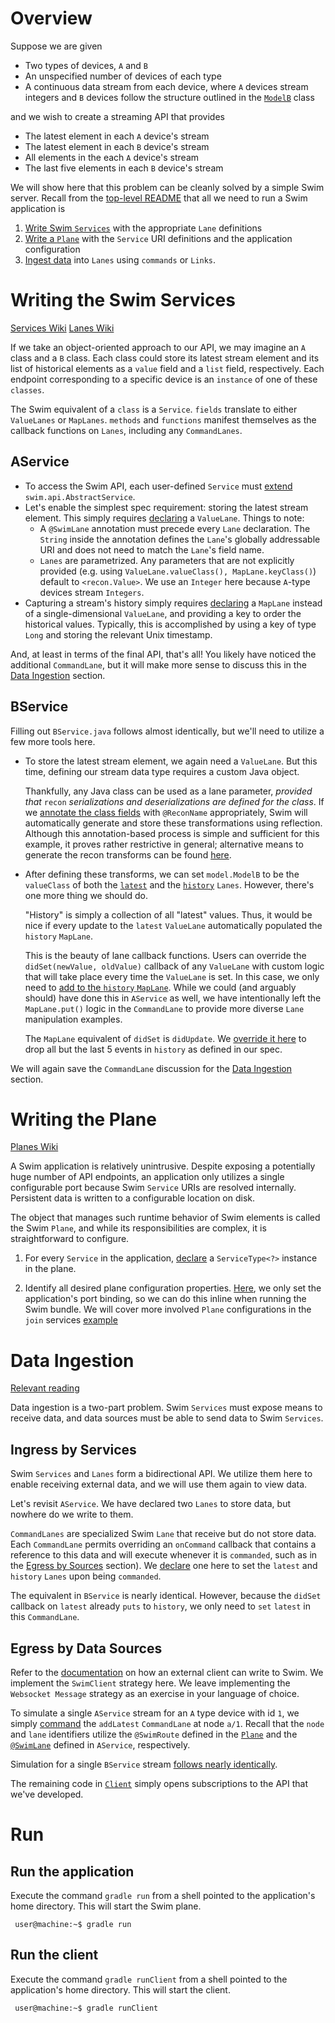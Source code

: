 # Overview

Suppose we are given
* Two types of devices, `A` and `B`
* An unspecified number of devices of each type
* A continuous data stream from each device, where `A` devices stream integers and `B` devices follow the structure outlined in the [`ModelB`](https://github.com/swimit/swim-academy/blob/master/basics/services/src/main/java/ai/swim/model/ModelB.java) class

and we wish to create a streaming API that provides
* The latest element in each `A` device's stream
* The latest element in each `B` device's stream
* All elements in the each `A` device's stream
* The last five elements in each `B` device's stream

We will show here that this problem can be cleanly solved by a simple Swim server. Recall from the [top-level README](https://github.com/swimit/swim-academy/) that all we need to run a Swim application is

1. [Write Swim `Services`](#writing-the-swim-services) with the appropriate `Lane` definitions
2. [Write a `Plane`](#writing-the-plane) with the `Service` URI definitions and the application configuration
3. [Ingest data](#data-ingestion) into `Lanes` using `commands` or `Links`.

# Writing the Swim Services

[Services Wiki](https://github.com/swimit/swim-academy/wiki/Services#configuration)
[Lanes Wiki](https://github.com/swimit/swim-academy/wiki/Lanes)

If we take an object-oriented approach to our API, we may imagine an `A` class and a `B` class. Each class could store its latest stream element and its list of historical elements as a `value` field and a `list` field, respectively. Each endpoint corresponding to a specific device is an `instance` of one of these `classes`.

The Swim equivalent of a `class` is a `Service`. `fields` translate to either `ValueLanes` or `MapLanes`. `methods` and `functions` manifest themselves as the callback functions on `Lanes`, including any `CommandLanes`.

## AService

* To access the Swim API, each user-defined `Service` must [extend](https://github.com/swimit/swim-academy/blob/master/basics/services/src/main/java/ai/swim/service/AService.java#L3-L5) `swim.api.AbstractService`.
* Let's enable the simplest spec requirement: storing the latest stream element. This simply requires [declaring](https://github.com/swimit/swim-academy/blob/master/basics/services/src/main/java/ai/swim/service/AService.java#L7-L17) a `ValueLane`. Things to note:
    * A `@SwimLane` annotation must precede every `Lane` declaration. The `String` inside the annotation defines the `Lane`'s globally addressable URI and does not need to match the `Lane`'s field name.
    * `Lanes` are parametrized. Any parameters that are not explicitly provided (e.g. using `ValueLane.valueClass(), MapLane.keyClass()`) default to `<recon.Value>`. We use an `Integer` here because `A`-type devices stream `Integers`.
* Capturing a stream's history simply requires [declaring](https://github.com/swimit/swim-academy/blob/master/basics/services/src/main/java/ai/swim/service/AService.java#L19-L31) a `MapLane` instead of a single-dimensional `ValueLane`, and providing a key to order the historical values. Typically, this is accomplished by using a key of type `Long` and storing the relevant Unix timestamp.

And, at least in terms of the final API, that's all! You likely have noticed the additional `CommandLane`, but it will make more sense to discuss this in the [Data Ingestion](#data-ingestion) section.

## BService

Filling out `BService.java` follows almost identically, but we'll need to utilize a few more tools here.

* To store the latest stream element, we again need a `ValueLane`. But this time, defining our stream data type requires a custom Java object.

    Thankfully, any Java class can be used as a lane parameter, _provided that_ `recon` _serializations and deserializations are defined for the class_. If we [annotate the class fields](https://github.com/swimit/swim-academy/blob/master/basics/services/src/main/java/ai/swim/model/ModelB.java#L9-L20) with `@ReconName` appropriately, Swim will automatically generate and store these transformations using reflection. Although this annotation-based process is simple and sufficient for this example, it proves rather restrictive in general; alternative means to generate the recon transforms can be found [here](https://github.com/swimit/swim-academy/wiki/Recon).
    
* After defining these transforms, we can set `model.ModelB` to be the `valueClass` of both the [`latest`](https://github.com/swimit/swim-academy/blob/master/basics/services/src/main/java/ai/swim/service/BService.java#L15) and the [`history`](https://github.com/swimit/swim-academy/blob/master/basics/services/src/main/java/ai/swim/service/BService.java#L30) `Lanes`. However, there's one more thing we should do.

    "History" is simply a collection of all "latest" values. Thus, it would be nice if every update to the `latest` `ValueLane` automatically populated the `history` `MapLane`.
    
    This is the beauty of lane callback functions. Users can override the `didSet(newValue, oldValue)` callback of any `ValueLane` with custom logic that will take place every time the `ValueLane` is set. In this case, we only need to [add to the `history` `MapLane`](https://github.com/swimit/swim-academy/blob/master/basics/services/src/main/java/ai/swim/service/BService.java#L20). While we could (and arguably should) have done this in `AService` as well, we have intentionally left the `MapLane.put()` logic in the `CommandLane` to provide more diverse `Lane` manipulation examples.
    
    The `MapLane` equivalent of `didSet` is `didUpdate`. We [override it here](https://github.com/swimit/swim-academy/blob/master/basics/services/src/main/java/ai/swim/service/BService.java#L33-L35) to drop all but the last 5 events in `history` as defined in our spec.
    
We will again save the `CommandLane` discussion for the [Data Ingestion](#data-ingestion) section.

# Writing the Plane

[Planes Wiki](https://github.com/swimit/swim-academy/wiki/Planes-and-Main#configuration)

A Swim application is relatively unintrusive. Despite exposing a potentially huge number of API endpoints, an application only utilizes a single configurable port because Swim `Service` URIs are resolved internally. Persistent data is written to a configurable location on disk.

The object that manages such runtime behavior of Swim elements is called the Swim `Plane`, and while its responsibilities are complex, it is straightforward to configure.

1. For every `Service` in the application, [declare](https://github.com/swimit/swim-academy/blob/master/basics/services/src/main/java/ai/swim/App.java#L11-L18) a `ServiceType<?>` instance in the plane.

2. Identify all desired plane configuration properties. [Here](https://github.com/swimit/swim-academy/blob/master/basics/services/src/main/java/ai/swim/App.java#L26), we only set the application's port binding, so we can do this inline when running the Swim bundle. We will cover more involved `Plane` configurations in the `join` services [example](https://github.com/swimit/swim-academy/tree/master/joins/services#writing-the-plane)

# Data Ingestion

[Relevant reading](https://github.com/swimit/swim-academy/wiki/Data-Ingestion)

Data ingestion is a two-part problem. Swim `Services` must expose means to receive data, and data sources must be able to send data to Swim `Services`.

## Ingress by Services

Swim `Services` and `Lanes` form a bidirectional API. We utilize them here to enable receiving external data, and we will use them again to view data.

Let's revisit `AService`. We have declared two `Lanes` to store data, but nowhere do we write to them.

`CommandLanes` are specialized Swim `Lane` that receive but do not store data. Each `CommandLane` permits overriding an `onCommand` callback that contains a reference to this data and will execute whenever it is `commanded`, such as in the [Egress by Sources](#egress-by-sources) section). We [declare](https://github.com/swimit/swim-academy/blob/master/basics/services/src/main/java/ai/swim/service/AService.java#L33-L45) one here to set the `latest` and `history` `Lanes` upon being `commanded`.

The equivalent in `BService` is nearly identical. However, because the `didSet` callback on `latest` already `puts` to `history`, we only need to `set` `latest` in this `CommandLane`.

## Egress by Data Sources

Refer to the [documentation](https://github.com/swimit/swim-academy/wiki/Data-Ingestion#egress-by-data-sources) on how an external client can write to Swim. We implement the `SwimClient` strategy here. We leave implementing the `Websocket Message` strategy as an exercise in your language of choice.

To simulate a single `AService` stream for an `A` type device with id `1`, we simply [command](https://github.com/swimit/swim-academy/blob/master/basics/services/src/test/java/ai/swim/client/Client.java#L52-L55) the `addLatest` `CommandLane` at node `a/1`. Recall that the `node` and `lane` identifiers utilize the `@SwimRoute` defined in the [`Plane`](https://github.com/swimit/swim-academy/blob/master/basics/services/src/main/java/ai/swim/App.java#L13) and the [`@SwimLane`](https://github.com/swimit/swim-academy/blob/master/basics/services/src/main/java/ai/swim/service/AService.java#L37) defined in `AService`, respectively.

Simulation for a single `BService` stream [follows nearly identically](https://github.com/swimit/swim-academy/blob/master/basics/services/src/test/java/ai/swim/client/Client.java#L88-L92).

The remaining code in [`Client`](https://github.com/swimit/swim-academy/blob/master/basics/services/src/test/java/ai/swim/client/Client.java) simply opens subscriptions to the API that we've developed.


# Run

## Run the application
Execute the command `gradle run` from a shell pointed to the application's home directory. This will start the Swim plane.
   ```console
    user@machine:~$ gradle run
   ```

## Run the client
Execute the command `gradle runClient` from a shell pointed to the application's home directory. This will start the client.
   ```console
    user@machine:~$ gradle runClient
   ```
